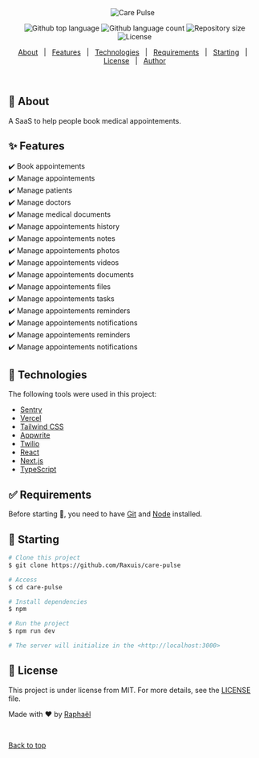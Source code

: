 <div align="center" id="top"> 
  <img src="https://i.ibb.co/BjHzj2c/carepulse-banner.png" alt="Care Pulse" />
&#xa0;

</div>

<p align="center">
  <img alt="Github top language" src="https://img.shields.io/github/languages/top/Raxuis/care-pulse?color=56BEB8">

  <img alt="Github language count" src="https://img.shields.io/github/languages/count/Raxuis/care-pulse?color=56BEB8">

  <img alt="Repository size" src="https://img.shields.io/github/repo-size/Raxuis/care-pulse?color=56BEB8">

  <img alt="License" src="https://img.shields.io/github/license/Raxuis/care-pulse?color=56BEB8">
</p>

<p align="center">
  <a href="#dart-about">About</a> &#xa0; | &#xa0; 
  <a href="#sparkles-features">Features</a> &#xa0; | &#xa0;
  <a href="#rocket-technologies">Technologies</a> &#xa0; | &#xa0;
  <a href="#white_check_mark-requirements">Requirements</a> &#xa0; | &#xa0;
  <a href="#checkered_flag-starting">Starting</a> &#xa0; | &#xa0;
  <a href="#memo-license">License</a> &#xa0; | &#xa0;
  <a href="https://github.com/Raxuis" target="_blank">Author</a>
</p>

<br>

## :dart: About

A SaaS to help people book medical appointements.

## :sparkles: Features

:heavy_check_mark: Book appointements\
:heavy_check_mark: Manage appointements\
:heavy_check_mark: Manage patients\
:heavy_check_mark: Manage doctors\
:heavy_check_mark: Manage medical documents\
:heavy_check_mark: Manage appointements history\
:heavy_check_mark: Manage appointements notes\
:heavy_check_mark: Manage appointements photos\
:heavy_check_mark: Manage appointements videos\
:heavy_check_mark: Manage appointements documents\
:heavy_check_mark: Manage appointements files\
:heavy_check_mark: Manage appointements tasks\
:heavy_check_mark: Manage appointements reminders\
:heavy_check_mark: Manage appointements notifications\
:heavy_check_mark: Manage appointements reminders\
:heavy_check_mark: Manage appointements notifications

## :rocket: Technologies

The following tools were used in this project:

- [Sentry](https://sentry.io/)
- [Vercel](https://vercel.com/)
- [Tailwind CSS](https://tailwindcss.com/)
- [Appwrite](https://appwrite.io/)
- [Twilio](https://twilio.com/)
- [React](https://reactjs.org/)
- [Next.js](https://nextjs.org/)
- [TypeScript](https://www.typescriptlang.org/)

## :white_check_mark: Requirements

Before starting :checkered_flag:, you need to have [Git](https://git-scm.com) and [Node](https://nodejs.org/en/) installed.

## :checkered_flag: Starting

```bash
# Clone this project
$ git clone https://github.com/Raxuis/care-pulse

# Access
$ cd care-pulse

# Install dependencies
$ npm

# Run the project
$ npm run dev

# The server will initialize in the <http://localhost:3000>
```

## :memo: License

This project is under license from MIT. For more details, see the [LICENSE](LICENSE.md) file.

Made with :heart: by <a href="https://github.com/Raxuis" target="_blank">Raphaël</a>

&#xa0;

<a href="#top">Back to top</a>
